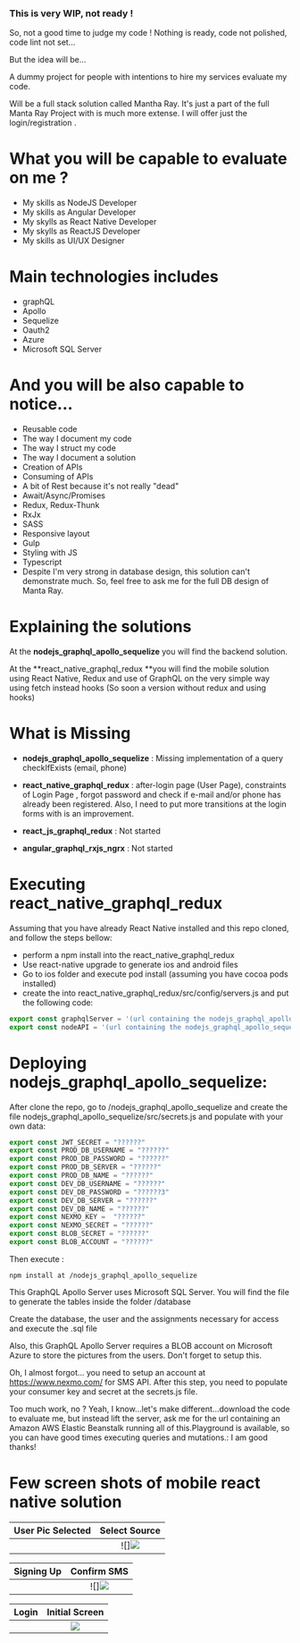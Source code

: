 ### This is very WIP, not ready !

So, not a good time to judge my code !
Nothing is ready, code not polished, 
code lint not set...

But the idea will be...

A dummy project for people with intentions
to hire my services evaluate my code.

Will be a full stack solution called Mantha Ray. It's just a part of the full Manta Ray Project with is much more extense. I will offer just the login/registration .

# What you will be capable to evaluate on me ?

- My skills as NodeJS Developer
- My skills as Angular Developer
- My skylls as React Native Developer
- My skylls as ReactJS Developer
- My skills as UI/UX Designer

# Main technologies includes

- graphQL
- Apollo
- Sequelize
- Oauth2
- Azure
- Microsoft SQL Server

# And you will be also capable to notice...

- Reusable code
- The way I document my code
- The way I struct my code
- The way I document a solution
- Creation of APIs
- Consuming of APIs
- A bit of Rest because it's not really "dead"
- Await/Async/Promises
- Redux, Redux-Thunk
- RxJx
- SASS
- Responsive layout
- Gulp
- Styling with JS
- Typescript
- Despite I'm very strong in database design, this solution can't
    demonstrate much. So, feel free to ask me for the full DB design of Manta Ray.

# Explaining the solutions

At the **nodejs_graphql_apollo_sequelize** you will find the backend solution.

At the **react_native_graphql_redux **you will find the mobile solution using React Native, Redux and use of GraphQL on the very simple way using fetch instead hooks (So soon a version without redux and using hooks)

# What is Missing

- **nodejs_graphql_apollo_sequelize** : Missing implementation of a query
checkIfExists (email, phone) 

- **react_native_graphql_redux** : after-login page (User Page), constraints of Login Page , forgot password and check if e-mail and/or phone has already been registered. Also, I need to put more transitions at the login forms with is an improvement.

- **react_js_graphql_redux** : Not started

- **angular_graphql_rxjs_ngrx** : Not started

# Executing react_native_graphql_redux

Assuming that you have already React Native installed and this repo cloned, and follow the steps bellow:

- perform a npm install into the react_native_graphql_redux
- Use react-native upgrade to generate ios and android files
- Go to ios folder and execute pod install (assuming you have cocoa pods installed)
- create the into react_native_graphql_redux/src/config/servers.js and put the following code:

```javascript
export const graphqlServer = '(url containing the nodejs_graphql_apollo_sequelize)/graphql'
export const nodeAPI = '(url containing the nodejs_graphql_apollo_sequelize)/'
```

# Deploying nodejs_graphql_apollo_sequelize:

After clone the repo, go to /nodejs_graphql_apollo_sequelize and create the file nodejs_graphql_apollo_sequelize/src/secrets.js and populate with your own data:

```javascript
export const JWT_SECRET = "??????"
export const PROD_DB_USERNAME = "??????"
export const PROD_DB_PASSWORD = "??????"
export const PROD_DB_SERVER = "??????"
export const PROD_DB_NAME = "??????"
export const DEV_DB_USERNAME = "??????"
export const DEV_DB_PASSWORD = "??????3"
export const DEV_DB_SERVER = "??????"
export const DEV_DB_NAME = "??????"
export const NEXMO_KEY =  "??????"
export const NEXMO_SECRET = "??????"
export const BLOB_SECRET = "??????"
export const BLOB_ACCOUNT = "??????"
```

Then execute :



    npm install at /nodejs_graphql_apollo_sequelize

This GraphQL Apollo Server uses Microsoft SQL Server. You will find the file to generate the tables inside the folder /database

Create the database, the user and the assignments necessary for access and execute the .sql file

Also, this GraphQL Apollo Server requires a BLOB account on Microsoft Azure to store the pictures from the users. Don't forget to setup this.

Oh, I almost forgot... you need to setup an account
at https://www.nexmo.com/ for SMS API. After this step, you need to populate your consumer key and secret at the secrets.js file.

Too much work, no ? Yeah, I know...let's make different...download the code to evaluate me, but instead lift the server, ask me for the url containing an Amazon AWS Elastic Beanstalk running all of this.Playground is available, so you can have good times executing queries and mutations.: I am good thanks!

# Few screen shots of mobile react native solution

User Pic Selected          |  Select Source
:-------------------------:|:-------------------------:
![![](https://s3.eu-west-2.amazonaws.com/www.marcojr.com.br/pub/mr1.png)](https://s3.eu-west-2.amazonaws.com/www.marcojr.com.br/pub/mr1.png)  |  ![][![](https://s3.eu-west-2.amazonaws.com/www.marcojr.com.br/pub/mr2.png)](https://s3.eu-west-2.amazonaws.com/www.marcojr.com.br/pub/mr2.png)

Signing Up         |  Confirm SMS
:-------------------------:|:-------------------------:
![![](https://s3.eu-west-2.amazonaws.com/www.marcojr.com.br/pub/mr3.png)](https://s3.eu-west-2.amazonaws.com/www.marcojr.com.br/pub/mr3.png)  |  ![][![](https://s3.eu-west-2.amazonaws.com/www.marcojr.com.br/pub/mr4.png)](https://s3.eu-west-2.amazonaws.com/www.marcojr.com.br/pub/mr4.png)

Login          |  Initial Screen
:-------------------------:|:-------------------------:
![![](https://s3.eu-west-2.amazonaws.com/www.marcojr.com.br/pub/mr5.png)](https://s3.eu-west-2.amazonaws.com/www.marcojr.com.br/pub/mr5.png)  |  [![](https://s3.eu-west-2.amazonaws.com/www.marcojr.com.br/pub/mr6.png)](https://s3.eu-west-2.amazonaws.com/www.marcojr.com.br/pub/mr6.png)

